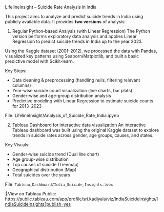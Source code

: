 LifelineInsight – Suicide Rate Analysis in India

This project aims to analyze and predict suicide trends in India using publicly available data. It provides **two versions** of analysis:

1. Regular Python-based Analysis (with Linear Regression)
The Python version performs exploratory data analysis and applies Linear Regression to predict suicide trends in India up to the year 2023.

Using the Kaggle dataset (2001–2012), we processed the data with Pandas, visualized key patterns using Seaborn/Matplotlib, and built a basic predictive model with Scikit-learn.

Key Steps:
- Data cleaning & preprocessing (handling nulls, filtering relevant columns)
- Year-wise suicide count visualization (line charts, bar plots)
- Gender-wise and age-group distribution analysis
- Predictive modeling with Linear Regression to estimate suicide counts for 2013–2023

File: LifelineInsight/Analysis_of_Suicide_Rate_India.ipynb

2. Tableau Dashboard for interactive data visualization
An interactive Tableau dashboard was built using the original Kaggle dataset to explore trends in suicide rates across gender, age groups, causes, and states.

Key Visuals:
- Gender-wise suicide trend (Dual line chart)
- Age group-wise distribution
- Top causes of suicide (Treemap)
- Geographical distribution (Map)
- Total suicides over the years

File: `Tableau_Dashboard/India_Suicide_Insights.twbx`

🔗View on Tableau Public: https://public.tableau.com/app/profile/sri.kadiyala/viz/IndiaSuicideInsights/IndiaSuicideInsights?publish=yes
